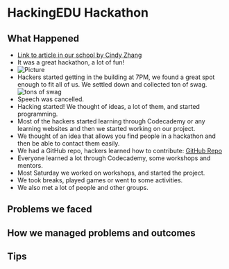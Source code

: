 # HackingEDU Hackathon

## What Happened

- [Link to article in our school by Cindy Zhang](http://www.thebearcat.net/2015/11/03/bearcat-programmers-hack-education/)
- It was a great hackathon, a lot of fun!
- ![Picture](https://scontent.fsnc1-1.fna.fbcdn.net/hphotos-xtp1/v/t35.0-12/12194081_1211429842216834_1835728587_o.jpg?oh=3bb90d6ee3a13176ac9b23beef96b3cf&oe=5656975F)
- Hackers started getting in the building at 7PM, we found a great spot
  enough to fit all of us. We settled down and collected ton of swag.
  ![tons of swag](http://i.imgur.com/H8w9Cvx.jpg)
- Speech was cancelled.
- Hacking started! We thought of ideas, a lot of them, and started programming.
- Most of the hackers started learning through Codecademy or any learning
  websites and then we started working on our project.
- We thought of an idea that allows you find people in a hackathon and then
  be able to contact them easily.
- We had a GitHub repo, hackers learned how to contribute:
  [GitHub Repo](https://github.com/saescapa/hackingEDUfun/tree/4d808b84fa290e35996075e4f8b11a2e8d92688a)
- Everyone learned a lot through Codecademy, some workshops and mentors.
- Most Saturday we worked on workshops, and started the project.
- We took breaks, played games or went to some activities.
- We also met a lot of people and other groups.

## Problems we faced

## How we managed problems and outcomes

## Tips
